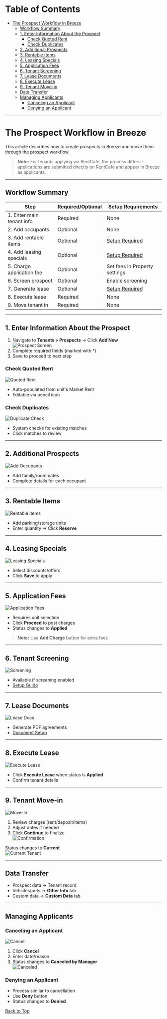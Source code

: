 # Table of Contents

- [The Prospect Workflow in Breeze](#the-prospect-workflow-in-breeze)
  - [Workflow Summary](#workflow-summary)
  - [1. Enter Information About the Prospect](#1-enter-information-about-the-prospect)
    - [Check Quoted Rent](#check-quoted-rent)
    - [Check Duplicates](#check-duplicates)
  - [2. Additional Prospects](#2-additional-prospects)
  - [3. Rentable Items](#3-rentable-items)
  - [4. Leasing Specials](#4-leasing-specials)
  - [5. Application Fees](#5-application-fees)
  - [6. Tenant Screening](#6-tenant-screening)
  - [7. Lease Documents](#7-lease-documents)
  - [8. Execute Lease](#8-execute-lease)
  - [9. Tenant Move-in](#9-tenant-move-in)
  - [Data Transfer](#data-transfer)
  - [Managing Applicants](#managing-applicants)
    - [Canceling an Applicant](#canceling-an-applicant)
    - [Denying an Applicant](#denying-an-applicant)

---

# The Prospect Workflow in Breeze

This article describes how to create prospects in Breeze and move them through the prospect workflow.

> **Note:** For tenants applying via RentCafe, the process differs - applications are submitted directly on RentCafe and appear in Breeze as applicants.

---

## Workflow Summary

| Step                      | Required/Optional | Setup Requirements            |
| ------------------------- | ----------------- | ----------------------------- |
| 1. Enter main tenant info | Required          | None                          |
| 2. Add occupants          | Optional          | None                          |
| 3. Add rentable items     | Optional          | [Setup Required](link)        |
| 4. Add leasing specials   | Optional          | [Setup Required](link)        |
| 5. Charge application fee | Optional          | Set fees in Property settings |
| 6. Screen prospect        | Optional          | Enable screening              |
| 7. Generate lease         | Optional          | [Setup Required](link)        |
| 8. Execute lease          | Required          | None                          |
| 9. Move tenant in         | Required          | None                          |

---

## 1. Enter Information About the Prospect

1. Navigate to **Tenants > Prospects** → Click **Add New**  
   ![Prospect Screen](images/BP_prospect_workflow_01.png)
2. Complete required fields (marked with \*)
3. Save to proceed to next step

### Check Quoted Rent

![Quoted Rent](images/quoted_rent_01.png)

- Auto-populated from unit's Market Rent
- Editable via pencil icon

### Check Duplicates

![Duplicate Check](images/premier_prospect_workflow_01.png)

- System checks for existing matches
- Click matches to review

---

## 2. Additional Prospects

![Add Occupants](images/BP_prospect_workflow_04.png)

- Add family/roommates
- Complete details for each occupant

---

## 3. Rentable Items

![Rentable Items](<images/BP_prospect_workflow_06(1).png>)

- Add parking/storage units
- Enter quantity → Click **Reserve**

---

## 4. Leasing Specials

![Leasing Specials](images/BP_prospect_workflow_09.png)

- Select discounts/offers
- Click **Save** to apply

---

## 5. Application Fees

![Application Fees](<images/BP_prospect_workflow_appl_fees_01(1).png>)

- Requires unit selection
- Click **Proceed** to post charges
- Status changes to **Applied**

> **Note:** Use **Add Charge** button for extra fees

---

## 6. Tenant Screening

![Screening](images/prospect_workflow_new_09.png)

- Available if screening enabled
- [Setup Guide](link)

---

## 7. Lease Documents

![Lease Docs](images/BP_prospect_workflow_11.png)

- Generate PDF agreements
- [Document Setup](link)

---

## 8. Execute Lease

![Execute Lease](images/BP_prospect_workflow_14.png)

- Click **Execute Lease** when status is **Applied**
- Confirm tenant details

---

## 9. Tenant Move-in

![Move-In](images/BP_prospect_workflow_15.png)

1. Review charges (rent/deposit/items)
2. Adjust dates if needed
3. Click **Continue** to finalize  
   ![Confirmation](images/BP_prospect_workflow_16.png)

Status changes to **Current**  
![Current Tenant](images/BP_prospect_workflow_17.png)

---

## Data Transfer

- Prospect data → Tenant record
- Vehicles/pets → **Other Info** tab
- Custom data → **Custom Data** tab

---

## Managing Applicants

### Canceling an Applicant

![Cancel](images/cancel_02.png)

1. Click **Cancel**
2. Enter date/reason
3. Status changes to **Canceled by Manager**  
   ![Canceled](images/cancel_03.png)

### Denying an Applicant

- Process similar to cancellation
- Use **Deny** button
- Status changes to **Denied**

[Back to Top](#table-of-contents)
